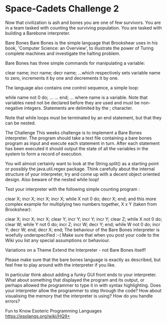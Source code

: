 # Space-Cadets Challenge 2
Now that civilization is ash and bones you are one of few survivors. You are in a team tasked with counting the surviving population. You are tasked with building a Barebone interpreter.

Bare Bones
Bare Bones is the simple language that Brookshear uses in his book, 'Computer Science: an Overview', to illustrate the power of Turing complete machines and investigate the halting problem.

Bare Bones has three simple commands for manipulating a variable:

clear name;
incr name;
decr name;
...which respectively sets variable name to zero, increments it by one and decrements it by one.

The language also contains one control sequence, a simple loop:

while name not 0 do;
...
...
end;
... where name is a variable. Note that variables need not be declared before they are used and must be non-negative integers. Statements are delimited by the ; character.

Note that while loops must be terminated by an end statement, but that they can be nested.

The Challenge
This weeks challenge is to implement a Bare Bones interpreter. The program should take a text file containing a bare bones program as input and execute each statement in turn. After each statement has been executed it should output the state of all the variables in the system to form a record of execution.

You will almost certainly want to look at the String.split() as a starting point or possibly the java.util.regex package. Think carefully about the internal structure of your interpreter, try and come up with a decent object oriented design. Also beware of the nested while loop!

Test your interpreter with the following simple counting program :

clear X;
incr X;
incr X;
incr X;
while X not 0 do;
   decr X;
end;
and this more complex example for multiplying two numbers together, X x Y (taken from Brookshear):

clear X;
incr X;
incr X;
clear Y;
incr Y;
incr Y;
incr Y;
clear Z;
while X not 0 do;
   clear W;
   while Y not 0 do;
      incr Z;
      incr W;
      decr Y;
   end;
   while W not 0 do;
      incr Y;
      decr W;
   end;
   decr X;
end;
The behaviour of the Bare Bones interpreter is woefully underspecified :-( Make sure that when you post your code to the Wiki you list any special assumptions or behaviour.

Variations on a Theme
Extend the Interpreter - not Bare Bones itself!

Please make sure that the bare bones language is exactly as described, but feel free to play around with the interpreter if you like.

In particular think about adding a funky GUI front ends to your interpreter. What about something that displayed the program and its output, or perhaps allowed the programmer to type it in with syntax highlighting. Does your interpreter allow the programmer to step through the code? How about visualising the memory that the interpreter is using? How do you handle errors?

Fun to Know
Esoteric Programming Languages
https://esolangs.org/wiki/HQ9+
